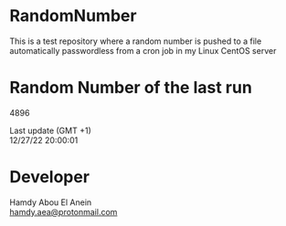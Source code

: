 # RandomNumber    
This is a test repository where a random number is pushed to a file automatically passwordless from a cron job in my Linux CentOS server    
# Random Number of the last run   
4896
      
Last update (GMT +1)    
12/27/22 20:00:01
# Developer    
Hamdy Abou El Anein   
hamdy.aea@protonmail.com
